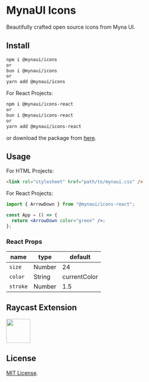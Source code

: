 # MynaUI Icons

Beautifully crafted open source icons from Myna UI.

## Install

```sh
npm i @mynaui/icons
or
bun i @mynaui/icons
or
yarn add @mynaui/icons
```

For React Projects:

```sh
npm i @mynaui/icons-react
or
bun i @mynaui/icons-react
or
yarn add @mynaui/icons-react
```

or download the package from [here](https://github.com/praveenjuge/mynaui-icons/releases).

## Usage

For HTML Projects:

```html
<link rel="stylesheet" href="path/to/mynaui.css" />
```

For React Projects:

```jsx
import { ArrowDown } from "@mynaui/icons-react";

const App = () => {
  return <ArrowDown color="green" />;
};
```

### React Props

| name     | type   | default      |
| -------- | ------ | ------------ |
| `size`   | Number | 24           |
| `color`  | String | currentColor |
| `stroke` | Number | 1.5          |

## Raycast Extension

<a title="Install mynaui-icons Raycast Extension" href="https://www.raycast.com/praveenjuge/mynaui-icons"><img src="https://www.raycast.com/praveenjuge/mynaui-icons/install_button@2x.png?v=1.1" height="64" alt="" style="height: 64px;"></a>

## License

[MIT License](https://github.com/praveenjuge/mynaui-icons/blob/master/LICENSE).
